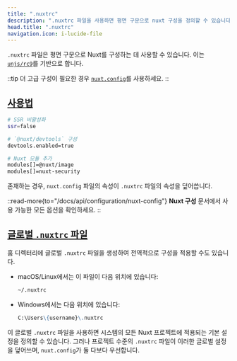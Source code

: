 ```yaml
---
title: ".nuxtrc"
description: ".nuxtrc 파일을 사용하면 평면 구문으로 nuxt 구성을 정의할 수 있습니다."
head.title: ".nuxtrc"
navigation.icon: i-lucide-file  
---
```


`.nuxtrc` 파일은 평면 구문으로 Nuxt를 구성하는 데 사용할 수 있습니다. 이는 [`unjs/rc9`](https://github.com/unjs/rc9)를 기반으로 합니다.

::tip
더 고급 구성이 필요한 경우 [`nuxt.config`](/docs/guide/directory-structure/nuxt-config)를 사용하세요.
::

## [사용법](#usage)

```bash [.nuxtrc]
# SSR 비활성화
ssr=false

# `@nuxt/devtools` 구성
devtools.enabled=true

# Nuxt 모듈 추가
modules[]=@nuxt/image
modules[]=nuxt-security
```

존재하는 경우, `nuxt.config` 파일의 속성이 `.nuxtrc` 파일의 속성을 덮어씁니다.

::read-more{to="/docs/api/configuration/nuxt-config"}
**Nuxt 구성** 문서에서 사용 가능한 모든 옵션을 확인하세요.
::

## [글로벌 `.nuxtrc` 파일](#global-nuxtrc-file)

홈 디렉터리에 글로벌 `.nuxtrc` 파일을 생성하여 전역적으로 구성을 적용할 수도 있습니다.

- macOS/Linux에서는 이 파일이 다음 위치에 있습니다:

  ```md
  ~/.nuxtrc
  ```

- Windows에서는 다음 위치에 있습니다:

  ```md
  C:\Users\{username}\.nuxtrc
  ```

이 글로벌 `.nuxtrc` 파일을 사용하면 시스템의 모든 Nuxt 프로젝트에 적용되는 기본 설정을 정의할 수 있습니다. 그러나 프로젝트 수준의 `.nuxtrc` 파일이 이러한 글로벌 설정을 덮어쓰며, `nuxt.config`가 둘 다보다 우선합니다.
